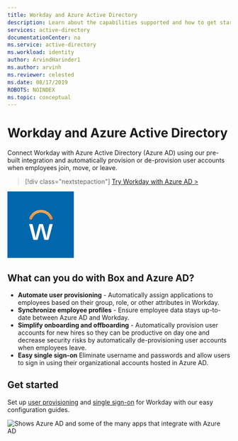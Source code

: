 ```yaml
---
title: Workday and Azure Active Directory
description: Learn about the capabilities supported and how to get started.
services: active-directory
documentationCenter: na
ms.service: active-directory
ms.workload: identity
author: ArvindHarinder1
ms.author: arvinh
ms.reviewer: celested
ms.date: 08/17/2019
ROBOTS: NOINDEX
ms.topic: conceptual
---
```


# Workday and Azure Active Directory

Connect Workday with Azure Active Directory (Azure AD) using our pre-built integration and automatically provision or de-provision user accounts when employees join, move, or leave.

> [!div class="nextstepaction"]
> [Try Workday with Azure AD >](https://portal.azure.com/#blade/Microsoft_AAD_IAM/AppGalleryApplicationsBlade/category/topapps)

![Shows the Workday app logo](./media/workday.png)

## What can you do with Box and Azure AD?

- **Automate user provisioning** - Automatically assign applications to employees based on their group, role, or other attributes in Workday.
- **Synchronize employee profiles** - Ensure employee data stays up-to-date between Azure AD and Workday.
- **Simplify onboarding and offboarding** - Automatically provision user accounts for new hires so they can be productive on day one and decrease security risks by automatically de-provisioning user accounts when employees leave.
- **Easy single sign-on** Eliminate username and passwords and allow users to sign in using their organizational accounts hosted in Azure AD.

## Get started

Set up [user provisioning](https://docs.microsoft.com/azure/active-directory/saas-apps/Workday-provisioning-tutorial) and [single sign-on](https://docs.microsoft.com/azure/active-directory/saas-apps/Workday-tutorial) for Workday with our easy configuration guides.

![Shows Azure AD and some of the many apps that integrate with Azure AD](azure-ad-app-image.png)
